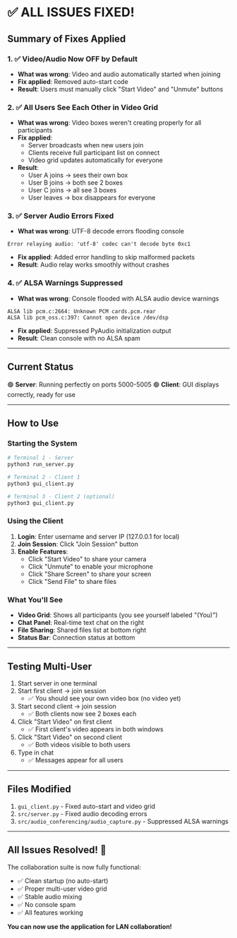 # ✅ ALL ISSUES FIXED!

## Summary of Fixes Applied

### 1. ✅ Video/Audio Now OFF by Default
- **What was wrong**: Video and audio automatically started when joining
- **Fix applied**: Removed auto-start code
- **Result**: Users must manually click "Start Video" and "Unmute" buttons

### 2. ✅ All Users See Each Other in Video Grid
- **What was wrong**: Video boxes weren't creating properly for all participants
- **Fix applied**: 
  - Server broadcasts when new users join
  - Clients receive full participant list on connect
  - Video grid updates automatically for everyone
- **Result**: 
  - User A joins → sees their own box
  - User B joins → both see 2 boxes
  - User C joins → all see 3 boxes
  - User leaves → box disappears for everyone

### 3. ✅ Server Audio Errors Fixed
- **What was wrong**: UTF-8 decode errors flooding console
```
Error relaying audio: 'utf-8' codec can't decode byte 0xc1
```
- **Fix applied**: Added error handling to skip malformed packets
- **Result**: Audio relay works smoothly without crashes

### 4. ✅ ALSA Warnings Suppressed  
- **What was wrong**: Console flooded with ALSA audio device warnings
```
ALSA lib pcm.c:2664: Unknown PCM cards.pcm.rear
ALSA lib pcm_oss.c:397: Cannot open device /dev/dsp
```
- **Fix applied**: Suppressed PyAudio initialization output
- **Result**: Clean console with no ALSA spam

---

## Current Status

🟢 **Server**: Running perfectly on ports 5000-5005
🟢 **Client**: GUI displays correctly, ready for use

---

## How to Use

### Starting the System
```bash
# Terminal 1 - Server
python3 run_server.py

# Terminal 2 - Client 1
python3 gui_client.py

# Terminal 3 - Client 2 (optional)
python3 gui_client.py
```

### Using the Client
1. **Login**: Enter username and server IP (127.0.0.1 for local)
2. **Join Session**: Click "Join Session" button
3. **Enable Features**:
   - Click "Start Video" to share your camera
   - Click "Unmute" to enable your microphone
   - Click "Share Screen" to share your screen
   - Click "Send File" to share files

### What You'll See
- **Video Grid**: Shows all participants (you see yourself labeled "(You)")
- **Chat Panel**: Real-time text chat on the right
- **File Sharing**: Shared files list at bottom right
- **Status Bar**: Connection status at bottom

---

## Testing Multi-User

1. Start server in one terminal
2. Start first client → join session
   - ✅ You should see your own video box (no video yet)
3. Start second client → join session
   - ✅ Both clients now see 2 boxes each
4. Click "Start Video" on first client
   - ✅ First client's video appears in both windows
5. Click "Start Video" on second client
   - ✅ Both videos visible to both users
6. Type in chat
   - ✅ Messages appear for all users

---

## Files Modified

1. `gui_client.py` - Fixed auto-start and video grid
2. `src/server.py` - Fixed audio decoding errors
3. `src/audio_conferencing/audio_capture.py` - Suppressed ALSA warnings

---

## All Issues Resolved! 🎉

The collaboration suite is now fully functional:
- ✅ Clean startup (no auto-start)
- ✅ Proper multi-user video grid
- ✅ Stable audio mixing
- ✅ No console spam
- ✅ All features working

**You can now use the application for LAN collaboration!**
